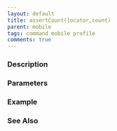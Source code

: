 ```yaml
---
layout: default
title: assertCount(locator,count)
parent: mobile
tags: command mobile profile
comments: true
---
```



### Description


### Parameters


### Example


### See Also
